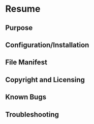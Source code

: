 # Resume

## Purpose

## Configuration/Installation

## File Manifest

## Copyright and Licensing

## Known Bugs

## Troubleshooting
